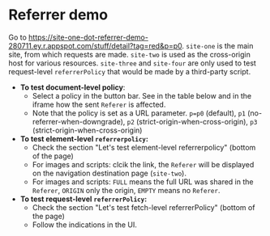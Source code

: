 # Referrer demo

Go to https://site-one-dot-referrer-demo-280711.ey.r.appspot.com/stuff/detail?tag=red&p=p0.
`site-one` is the main site, from which requests are made. `site-two` is used as the cross-origin host for various resources. `site-three` and `site-four` are only used to test request-level `referrerPolicy` that would be made by a third-party script.

- **To test document-level policy**:
  - Select a policy in the button bar. See in the table below and in the iframe how the sent `Referer` is affected.
  - Note that the policy is set as a URL parameter. `p=p0` (default), `p1` (no-referrer-when-downgrade), `p2` (strict-origin-when-cross-origin), `p3` (strict-origin-when-cross-origin)
- **To test element-level `referrerpolicy`:**
  - Check the section "Let's test element-level referrerpolicy" (bottom of the page)
  - For images and scripts: clcik the link, the `Referer` will be displayed on the navigation destination page (`site-two`).
  - For images and scripts: `FULL` means the full URL was shared in the `Referer`, `ORIGIN` only the origin, `EMPTY` means no `Referer`.
 - **To test request-level `referrerPolicy`:** 
   - Check the section "Let's test fetch-level referrerPolicy" (bottom of the page)
   - Follow the indications in the UI.
   
   
